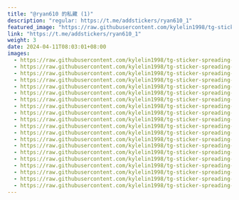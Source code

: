 ```yaml
---
title: "@ryan610 的私藏 (1)"
description: "regular: https://t.me/addstickers/ryan610_1"
featured_image: "https://raw.githubusercontent.com/kylelin1998/tg-sticker-spreading-worldwide-images/main/img/0ad2be6a-8783-47df-af7f-5989198cd1c2.jpg"
link: "https://t.me/addstickers/ryan610_1"
weight: 3
date: 2024-04-11T08:03:01+08:00
images:
  - https://raw.githubusercontent.com/kylelin1998/tg-sticker-spreading-worldwide-images/main/img/0ad2be6a-8783-47df-af7f-5989198cd1c2.jpg
  - https://raw.githubusercontent.com/kylelin1998/tg-sticker-spreading-worldwide-images/main/img/d08c14bf-acee-4ec9-8de8-3386b2287fbf.jpg
  - https://raw.githubusercontent.com/kylelin1998/tg-sticker-spreading-worldwide-images/main/img/1b404051-18b2-4fc3-8dfb-401e745c848d.jpg
  - https://raw.githubusercontent.com/kylelin1998/tg-sticker-spreading-worldwide-images/main/img/4050a799-e0cb-4e3c-96c0-9fb4c1c80756.jpg
  - https://raw.githubusercontent.com/kylelin1998/tg-sticker-spreading-worldwide-images/main/img/9d7b3fd5-8030-4cfa-a497-11a76016c6c8.jpg
  - https://raw.githubusercontent.com/kylelin1998/tg-sticker-spreading-worldwide-images/main/img/34529796-bcf6-411b-afde-f99607e44636.jpg
  - https://raw.githubusercontent.com/kylelin1998/tg-sticker-spreading-worldwide-images/main/img/1f9aca1d-d4a5-49b4-81eb-3af4f22439da.jpg
  - https://raw.githubusercontent.com/kylelin1998/tg-sticker-spreading-worldwide-images/main/img/7ffa48db-7d13-4882-b031-f9e0d2913489.jpg
  - https://raw.githubusercontent.com/kylelin1998/tg-sticker-spreading-worldwide-images/main/img/263d071a-b385-4d8a-96f9-b4176ba83778.jpg
  - https://raw.githubusercontent.com/kylelin1998/tg-sticker-spreading-worldwide-images/main/img/cfc5fdd9-55be-492a-bcf4-3f324aacd130.jpg
  - https://raw.githubusercontent.com/kylelin1998/tg-sticker-spreading-worldwide-images/main/img/8b37b678-d197-461b-bf05-d6b439cc5fa9.jpg
  - https://raw.githubusercontent.com/kylelin1998/tg-sticker-spreading-worldwide-images/main/img/861db3c7-a491-4f4c-94de-d8cddf708e2a.jpg
  - https://raw.githubusercontent.com/kylelin1998/tg-sticker-spreading-worldwide-images/main/img/b4ef8025-0be8-43de-bf02-0af6ed5e2531.jpg
  - https://raw.githubusercontent.com/kylelin1998/tg-sticker-spreading-worldwide-images/main/img/79447088-dcf2-411c-aef3-c037cb40c4b3.jpg
  - https://raw.githubusercontent.com/kylelin1998/tg-sticker-spreading-worldwide-images/main/img/f6e348aa-1592-4790-bb89-f5756e32f1e8.jpg
  - https://raw.githubusercontent.com/kylelin1998/tg-sticker-spreading-worldwide-images/main/img/2d91a44c-e9c0-4c75-9c1c-fe367016ad80.jpg
  - https://raw.githubusercontent.com/kylelin1998/tg-sticker-spreading-worldwide-images/main/img/cc725ca9-2c2b-4703-8652-6df99fde886b.jpg
  - https://raw.githubusercontent.com/kylelin1998/tg-sticker-spreading-worldwide-images/main/img/8394c86c-0abb-4218-99f7-3320e66a040f.jpg
  - https://raw.githubusercontent.com/kylelin1998/tg-sticker-spreading-worldwide-images/main/img/3f50df07-9776-4306-adfc-10f8057155e3.jpg
  - https://raw.githubusercontent.com/kylelin1998/tg-sticker-spreading-worldwide-images/main/img/5aa9c93a-8952-4b28-adba-fd62354a618d.jpg
---
```

